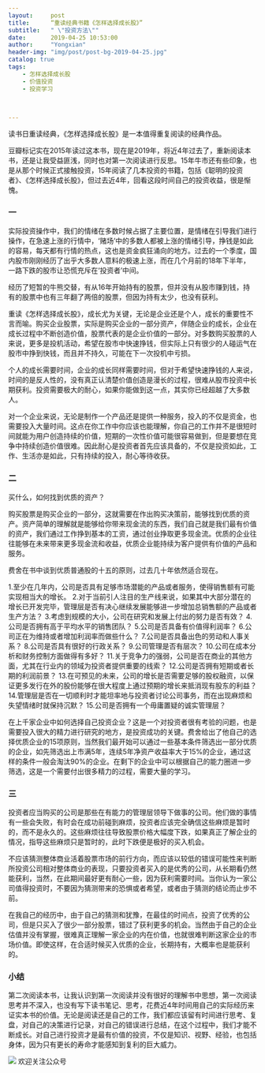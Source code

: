 ```yaml
---
layout:     post
title:      “重读经典书籍《怎样选择成长股》”
subtitle:   " \"投资方法\""
date:       2019-04-25 10:53:00
author:     "Yongxian"
header-img: "img/post/post-bg-2019-04-25.jpg"
catalog: true
tags:
    - 怎样选择成长股
    - 价值投资
    - 投资学习
 
    

---
```


读书日重读经典，《怎样选择成长股》是一本值得重复阅读的经典作品。

豆瓣标记实在2015年读过这本书，现在是2019年，将近4年过去了，重新阅读本书，还是让我受益匪浅，同时也对第一次阅读进行反思。15年牛市还有些印象，也是从那个时候正式接触投资，15年阅读了几本投资的书籍，包括《聪明的投资者》、《怎样选择成长股》，但过去近4年，回看这段时间自己的投资收益，很是惭愧。



### 一


实际投资操作中，我们的情绪在多数时候占据了主要位置，是情绪在引导我们进行操作，在急速上涨的行情中，‘赌场’中的多数人都被上涨的情绪引导，挣钱是如此的容易，每天都有行情的热点，这也是资金疯狂涌向的地方。过去的一个季度，国内股市刚刚经历了出乎大多数人意料的极速上涨，而在几个月前的18年下半年，一路下跌的股市让恐慌充斥在‘投资者’中间。

经历了短暂的牛熊交替，有从16年开始持有的股票，但并没有从股市赚到钱，持有的股票中也有三年翻了两倍的股票，但因为持有太少，也没有获利。

重读《怎样选择成长股》，成长尤为关键，无论是企业还是个人，成长的重要性不言而喻。购买企业股票，实际是购买企业的一部分资产，伴随企业的成长，企业在成长过程中不断创造价值，股票代表的是企业价值的一部分。对多数购买股票的人来说，更多是投机活动，希望在股市中快速挣钱，但实际上只有很少的人碰运气在股市中挣到快钱，而且并不持久，可能在下一次投机中亏损。

个人的成长需要时间，企业的成长同样需要时间，但对于希望快速挣钱的人来说，时间的是反人性的，没有真正认清楚价值创造是漫长的过程，很难从股市投资中长期获利。投资需要极大的耐心，如果你能做到这一点，其实你已经超越了大多数人。




对一个企业来说，无论是制作一个产品还是提供一种服务，投入的不仅是资金，也需要投入大量时间。这点在你工作中你应该也能理解，你自己的工作并不是很短时间就能为用户创造持续的价值，短期的一次性价值可能很容易做到，但是要想在竞争中持续创造价值很难。因此耐心是投资者首先应该具备的，不仅是投资如此，工作、生活亦是如此，只有持续的投入，耐心等待收获。


### 二


买什么，如何找到优质的资产？

购买股票是购买企业的一部分，这就需要在作出购买决策前，能够找到优质的资产。资产简单的理解就是能够给你带来现金流的东西，我们自己就是我们最有价值的资产，我们通过工作挣到基本的工资，通过创业挣取更多现金流。优质的企业往往能够在未来带来更多现金流和收益，优质企业能持续为客户提供有价值的产品和服务。

费舍在书中谈到优质普通股的十五的原则，过去几十年依然适合现在。

1.至少在几年内，公司是否具有足够市场潜能的产品或者服务，使得销售额有可能实现相当大的增长。
2.对于当前引人注目的生产线来说，如果其中大部分潜在的增长已开发完毕，管理层是否有决心继续发展能够进一步增加总销售额的产品或者生产方法？
3.考虑到规模的大小，公司在研究和发展上付出的努力是否有效？
4.公司是否拥有高于平均水平的销售团队？
5.公司是否具备有价值得利润率？
6.公司正在为维持或者增加利润率而做些什么？
7.公司是否具备出色的劳动和人事关系？
8.公司是否具有很好的行政关系？
9.公司管理是否有层次？
10.公司在成本分析和财务控制方面做得有多好？
11.关于竞争力的强弱，公司是否在商业的其他方面，尤其在行业内的领域为投资者提供重要的线索？
12.公司是否拥有短期或者长期的利润前景？
13.在可预见的未来，公司的增长是否需要足够的股权融资，以保证更多发行在外的股份能够在很大程度上通过预期的增长来抵消现有股东的利益？
14.管理层是否在一切顺利时才能坦率地与投资者讨论公司事务，而在出现麻烦和失望情绪时就保持沉默？
15.公司是否拥有一个毋庸置疑的诚实管理层？



在上千家企业中如何选择自己投资企业？这是一个对投资者很有考验的问题，也是需要投入很大的精力进行研究的地方，是投资成功的关键。费舍给出了他自己的选择优质企业的15项原则，当然我们最开始可以通过一些基本条件筛选出一部分优质的企业，如先筛选出上市满5年，连续5年净资产收益率大于15%的企业，通过这样的条件一般会淘汰90%的企业。在剩下的企业中可以根据自己的能力圈进一步筛选，这是一个需要付出很多精力的过程，需要大量的学习。



### 三


投资者应当购买的公司是那些在有能力的管理层领导下做事的公司。他们做的事情有一些会失败，有时会在成功前碰到麻烦，投资者应该完全确信这些麻烦是暂时的，而不是永久的。这些麻烦往往导致股票价格大幅度下跌，如果真正了解企业的情况，指导这些麻烦只是暂时的，此时下跌便是极好的买入机会。

不应该猜测整体商业活着股票市场的前行方向，而应该以较低的错误可能性来判断所投资公司相对整体商业的表现，只要投资者买入的是优秀的公司，从长期看仍然能获利，当然，在此期间最好更有耐心一些，因为获利需要时间。当你认为一家公司值得投资时，不要因为猜测带来的恐惧或者希望，或者由于猜测的结论而止步不前。

在我自己的经历中，由于自己的猜测和犹豫，在最佳的时间点，投资了优秀的公司，但是只买入了很少一部分股票，错过了获利更多的机会。当然由于自己的企业估值并没有掌握，很难真正理解一家企业的内在价值，也就很难判断这家企业的市场价值。即使这样，在合适时候买入优质的企业，长期持有，大概率也是能获利的。



### 小结


第二次阅读本书，让我认识到第一次阅读并没有很好的理解书中思想，第一次阅读思考并不深入，也没有写下读书笔记、思考，花费近4年时间用自己的实际经历来证实本书的价值。无论是阅读还是自己的工作，我们都应该留有时间进行思考、复盘，对自己的决策进行记录，对自己的错误进行总结，在这个过程中，我们才能不断成长。对自己进行投资才是最有价值的投资，不仅是知识、视野、经验，也包括身体，因为只有更长的寿命才能感知到复利的巨大威力。




![](https://ws2.sinaimg.cn/large/006y8mN6ly1g776ekltnej30760760t7.jpg)
欢迎关注公众号
